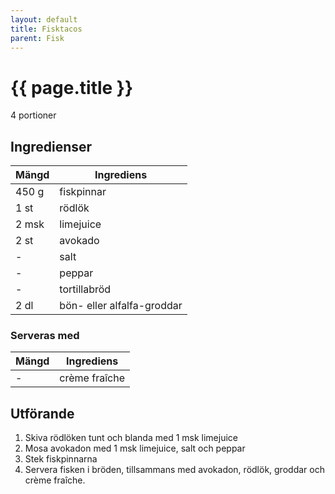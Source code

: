 ```yaml
---
layout: default
title: Fisktacos
parent: Fisk
---
```


# {{ page.title }}

4 portioner

## Ingredienser

Mängd|Ingrediens
------------ | -------------
450 g|fiskpinnar
1 st|rödlök
2 msk|limejuice
2 st|avokado
\-|salt
\-|peppar
\-|tortillabröd
2 dl|bön- eller alfalfa-groddar

### Serveras med

Mängd| Ingrediens
------------ | -------------
\-|crème fraîche

## Utförande
1. Skiva rödlöken tunt och blanda med 1 msk limejuice
2. Mosa avokadon med 1 msk limejuice, salt och peppar
3. Stek fiskpinnarna
4. Servera fisken i bröden, tillsammans med avokadon, rödlök, groddar
   och crème fraîche.

